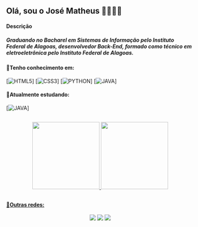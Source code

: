 ## Olá, sou o José Matheus 👋👨🏽‍💻

#### Descrição

##### Graduando no Bacharel em Sistemas de Informação pelo Instituto Federal de Alagoas, desenvolvedor Back-End, formado como técnico em eletroeletrônica pelo Instituto Federal de Alagoas.

#### 🚀Tenho conhecimento em:

[![HTML5](https://img.shields.io/badge/HTML5-E34F26?style=for-the-badge&logo=html5&logoColor=white)]
[![CSS3](https://img.shields.io/badge/CSS3-1572B6?style=for-the-badge&logo=css3&logoColor=white)]
[![PYTHON](https://img.shields.io/badge/Python-14354C?style=for-the-badge&logo=python&logoColor=white)]
[![JAVA](https://img.shields.io/badge/Java-ED8B00?style=for-the-badge&logo=openjdk&logoColor=white)]

#### 🌱Atualmente estudando:

[![JAVA](https://img.shields.io/badge/Java-ED8B00?style=for-the-badge&logo=openjdk&logoColor=white)]

##
<div align="center">
  
  <a href="https://github.com/zeMatheusLira">
  <img height="180em" src="https://github-readme-stats.vercel.app/api?username=zeMatheusLira&show_icons=true&theme=dracula"/>
  <img height="180em" src="https://github-readme-stats.vercel.app/api/top-langs/?username=zeMatheusLira&layout=compact&theme=dracula"/>
    
</div>

##

#### 📲Outras redes:
<div align="center">

<a href="https://www.instagram.com/zematheus1" target="_blank"><img src="https://img.shields.io/badge/Instagram-E4405F?style=for-the-badge&logo=instagram&logoColor=white" target="_blank"></a>
<a href="https://www.linkedin.com/in/matheus-lira-b5442b184/" target="_blank"><img src="https://img.shields.io/badge/LinkedIn-0077B5?style=for-the-badge&logo=linkedin&logoColor=white" target="_blank"></a>
<a href="https://open.spotify.com/user/matheuslira177?si=mlZzX151SD63YoUrp8fV8w" target="_blank"><img src="https://img.shields.io/badge/Spotify-1ED760?&style=for-the-badge&logo=spotify&logoColor=white" target="_blank"></a> 

</div>


<!--
**zeMatheusLira/zeMatheusLira** is a ✨ _special_ ✨ repository because its `README.md` (this file) appears on your GitHub profile.

Here are some ideas to get you started:

- 🔭 I’m currently working on ...
- 🌱 I’m currently learning ...
- 👯 I’m looking to collaborate on ...
- 🤔 I’m looking for help with ...
- 💬 Ask me about ...
- 📫 How to reach me: ...
- 😄 Pronouns: ...
- ⚡ Fun fact: ...
-->
